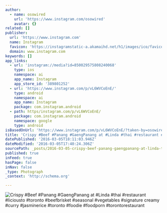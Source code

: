 ```yaml
---
author:
  - name: osowired
    url: 'https://www.instagram.com/osowired'
    avatar: {}
related: []
publisher:
  url: 'https://www.instagram.com'
  name: Instagram
  favicon: 'https://instagramstatic-a.akamaihd.net/h1/images/ico/favicon.ico/7cdab0872b15.ico'
  domain: www.instagram.com
keywords: []
app_links:
  - url: 'instagram://media?id=850029575808240068'
    type: ios
    namespace: ai
    app_name: Instagram
    app_store_id: '389801252'
  - url: 'https://www.instagram.com/p/vL6WVCoEnE/'
    type: android
    namespace: ai
    app_name: Instagram
    package: com.instagram.android
  - path: https/instagram.com/p/vL6WVCoEnE/
    package: com.instagram.android
    namespace: google
    type: android
isBasedOnUrl: 'https://www.instagram.com/p/vL6WVCoEnE/?taken-by=osowired'
title: 'Crispy #Beef #Panang #GaengPanang at #Linda #thai #restaurant #liciousto #toronto #beefbrisket #seasonal #vegetables #signature creamy #curry #jasminerice #toronto #foodie #foodporn #torontorestaurant'
datePublished: '2016-03-05T18:11:03.946Z'
dateModified: '2016-03-05T17:40:24.306Z'
sourcePath: _posts/2016-03-05-crispy-beef-panang-gaengpanang-at-linda-thai-restauran.md
published: true
inFeed: true
hasPage: false
inNav: false
_type: Photograph
_context: 'http://schema.org'

---
```

![Crispy &num;Beef &num;Panang &num;GaengPanang at &num;Linda &num;thai &num;restaurant &num;liciousto &num;toronto &num;beefbrisket &num;seasonal &num;vegetables &num;signature creamy &num;curry &num;jasminerice &num;toronto &num;foodie &num;foodporn &num;torontorestaurant](https://scontent.cdninstagram.com/t51.2885-15/e15/10755835_291285641060999_1956530511_n.jpg?ig_cache_key=ODUwMDI5NTc1ODA4MjQwMDY4.2)